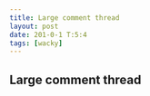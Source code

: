 ```yaml
---
title: Large comment thread
layout: post
date: 201-0-1 T:5:4
tags: [wacky]
---
```

## Large comment thread

